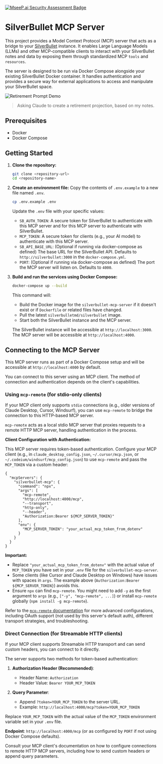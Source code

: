 [![MseeP.ai Security Assessment Badge](https://mseep.net/pr/ahmad-a0-silverbullet-mcp-badge.png)](https://mseep.ai/app/ahmad-a0-silverbullet-mcp)

# SilverBullet MCP Server

This project provides a Model Context Protocol (MCP) server that acts as a bridge to your [SilverBullet](https://silverbullet.md) instance. It enables Large Language Models (LLMs) and other MCP-compatible clients to interact with your SilverBullet notes and data by exposing them through standardized MCP `tools` and `resources`.

The server is designed to be run via Docker Compose alongside your existing SilverBullet Docker container. It handles authentication and provides a secure way for external applications to access and manipulate your SilverBullet space.

![Retirement Prompt Demo](retirement-prompt.gif)
> Asking Claude to create a retirement projection, based on my notes.




## Prerequisites

*   Docker
*   Docker Compose

## Getting Started

1.  **Clone the repository:**
    ```bash
    git clone <repository-url>
    cd <repository-name>
    ```

2.  **Create an environment file:**
    Copy the contents of `.env.example` to a new file named `.env`.
    ```bash
    cp .env.example .env
    ```
    Update the `.env` file with your specific values:
    *   `SB_AUTH_TOKEN`: A secure token for SilverBullet to authenticate with this MCP server and for this MCP server to authenticate with SilverBullet.
    *   `MCP_TOKEN`: A secure token for clients (e.g., your AI model) to authenticate with this MCP server.
    *   `SB_API_BASE_URL`: (Optional if running via docker-compose as defined) The base URL for the SilverBullet API. Defaults to `http://silverbullet:3000` in the `docker-compose.yml`.
    *   `PORT`: (Optional if running via docker-compose as defined) The port the MCP server will listen on. Defaults to `4000`.

3.  **Build and run the services using Docker Compose:**
    ```bash
    docker-compose up --build
    ```
    This command will:
    *   Build the Docker image for the `silverbullet-mcp-server` if it doesn't exist or if `Dockerfile` or related files have changed.
    *   Pull the latest `silverbulletmd/silverbullet` image.
    *   Start both the SilverBullet instance and the MCP server.

    The SilverBullet instance will be accessible at `http://localhost:3000`.
    The MCP server will be accessible at `http://localhost:4000`.

## Connecting to the MCP Server

This MCP server runs as part of a Docker Compose setup and will be accessible at `http://localhost:4000` by default.

You can connect to this server using an MCP client. The method of connection and authentication depends on the client's capabilities.

### Using `mcp-remote` (for stdio-only clients)

If your MCP client only supports `stdio` connections (e.g., older versions of Claude Desktop, Cursor, Windsurf), you can use `mcp-remote` to bridge the connection to this HTTP-based MCP server.

`mcp-remote` acts as a local stdio MCP server that proxies requests to a remote HTTP MCP server, handling authentication in the process.

**Client Configuration with Authentication:**

This MCP server requires token-based authentication. Configure your MCP client (e.g., in `claude_desktop_config.json`, `~/.cursor/mcp.json`, or `~/.codeium/windsurf/mcp_config.json`) to use `mcp-remote` and pass the `MCP_TOKEN` via a custom header:

```jsonc
{
  "mcpServers": {
    "silverbullet-mcp": {
      "command": "npx",
      "args": [
        "mcp-remote",
        "http://localhost:4000/mcp", 
        "--transport",
        "http-only",
        "--header",
        "Authorization:Bearer ${MCP_SERVER_TOKEN}" 
      ],
      "env": {
        "MCP_SERVER_TOKEN": "your_actual_mcp_token_from_dotenv"
      }
    }
  }
}
```
**Important:**
* Replace `"your_actual_mcp_token_from_dotenv"` with the actual value of `MCP_TOKEN` you have set in your `.env` file for the `silverbullet-mcp-server`.
* Some clients (like Cursor and Claude Desktop on Windows) have issues with spaces in `args`. The example above (`Authorization:Bearer ${MCP_SERVER_TOKEN}`) avoids this.
* Ensure `npx` can find `mcp-remote`. You might need to add `-y` as the first argument to `args` (e.g., `["-y", "mcp-remote", ...]`) or install `mcp-remote` globally (`npm install -g mcp-remote`).

Refer to the [`mcp-remote` documentation](https://github.com/modelcontextprotocol/mcp-remote) for more advanced configurations, including OAuth support (not used by this server's default auth), different transport strategies, and troubleshooting.

### Direct Connection (for Streamable HTTP clients)

If your MCP client supports Streamable HTTP transport and can send custom headers, you can connect to it directly.

The server supports two methods for token-based authentication:

1.  **Authorization Header (Recommended)**:
    *   Header Name: `Authorization`
    *   Header Value: `Bearer YOUR_MCP_TOKEN`

2.  **Query Parameter**:
    *   Append `?token=YOUR_MCP_TOKEN` to the server URL.
    *   Example: `http://localhost:4000/mcp?token=YOUR_MCP_TOKEN`

Replace `YOUR_MCP_TOKEN` with the actual value of the `MCP_TOKEN` environment variable set in your `.env` file.

**Endpoint**: `http://localhost:4000/mcp` (or as configured by `PORT` if not using Docker Compose defaults).

Consult your MCP client's documentation on how to configure connections to remote HTTP MCP servers, including how to send custom headers or append query parameters.


